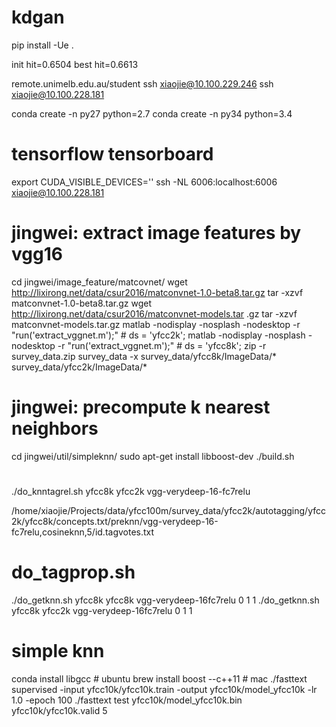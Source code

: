 # kdgan
pip install -Ue .

init    hit=0.6504
best    hit=0.6613

remote.unimelb.edu.au/student
ssh xiaojie@10.100.229.246
ssh xiaojie@10.100.228.181

conda create -n py27 python=2.7
conda create -n py34 python=3.4

# tensorflow tensorboard
export CUDA_VISIBLE_DEVICES=''
ssh -NL 6006:localhost:6006 xiaojie@10.100.228.181

# jingwei: extract image features by vgg16
cd jingwei/image_feature/matcovnet/
wget http://lixirong.net/data/csur2016/matconvnet-1.0-beta8.tar.gz
tar -xzvf matconvnet-1.0-beta8.tar.gz
wget http://lixirong.net/data/csur2016/matconvnet-models.tar
.gz
tar -xzvf matconvnet-models.tar.gz
matlab -nodisplay -nosplash -nodesktop -r "run('extract_vggnet.m');" # ds = 'yfcc2k';
matlab -nodisplay -nosplash -nodesktop -r "run('extract_vggnet.m');" # ds = 'yfcc8k';
zip -r survey_data.zip survey_data -x survey_data/yfcc8k/ImageData/\* survey_data/yfcc2k/ImageData/\*

# jingwei: precompute k nearest neighbors
cd jingwei/util/simpleknn/
sudo apt-get install libboost-dev
./build.sh

#
./do_knntagrel.sh yfcc8k yfcc2k vgg-verydeep-16-fc7relu

/home/xiaojie/Projects/data/yfcc100m/survey_data/yfcc2k/autotagging/yfcc2k/yfcc8k/concepts.txt/preknn/vgg-verydeep-16-fc7relu,cosineknn,5/id.tagvotes.txt









# do_tagprop.sh
./do_getknn.sh yfcc8k yfcc8k vgg-verydeep-16fc7relu 0 1 1
./do_getknn.sh yfcc8k yfcc2k vgg-verydeep-16fc7relu 0 1 1
# simple knn
conda install libgcc # ubuntu
brew install boost --c++11 # mac
./fasttext supervised -input yfcc10k/yfcc10k.train -output yfcc10k/model_yfcc10k -lr 1.0 -epoch 100
./fasttext test yfcc10k/model_yfcc10k.bin yfcc10k/yfcc10k.valid 5